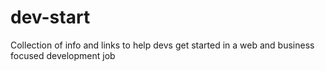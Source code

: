 # dev-start
Collection of info and links to help devs get started in a web and business focused development job
